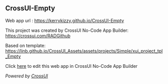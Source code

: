 ## CrossUI-Empty
Web app url : https://kerrykizzy.github.io/CrossUI-Empty

This project was created by CrossUI No-Code App Builder: https://crossui.com/RADGithub

Based on template: https://linb.github.io/CrossUI_Assets/assets/projects/Simple/xui_project_tpl_Empty

Click [here](https://crossui.com/RADGithub/#!from=github&owner=kerrykizzy&repo=CrossUI-Empty) to edit this web app in CrossUI No-Code App Builder

<i>Powered by [CrossUI](https://crossui.com)</i>
